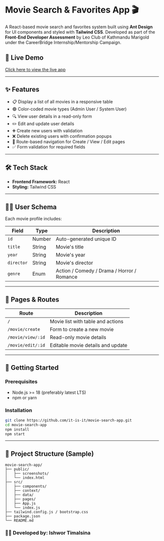 # Movie Search & Favorites App 🎬

A React-based movie search and favorites system built using **Ant Design** for UI components and styled with **Tailwind CSS**. Developed as part of the **Front-End Developer Assessment** by Leo Club of Kathmandu Marigold under the CareerBridge Internship/Mentorship Campaign.

## 🔗 Live Demo

[Click here to view the live app](https://movie-search-app.vercel.app/)

---

## ✨ Features

- 📋 Display a list of all movies in a responsive table
- 🟢 Color-coded movie types (Admin User / System User)
- 🔍 View user details in a read-only form
- ✏️ Edit and update user details
- ➕ Create new users with validation
- ❌ Delete existing users with confirmation popups
- 🚦 Route-based navigation for Create / View / Edit pages
- ✅ Form validation for required fields

---

## 🛠️ Tech Stack

- **Frontend Framework:** React
- **Styling:** Tailwind CSS

---

## 🧑‍💻 User Schema

Each movie profile includes:

| Field      | Type   | Description                                |
| ---------- | ------ | ------------------------------------------ |
| `id`       | Number | Auto-generated unique ID                   |
| `title`    | String | Movie's title                              |
| `year`     | String | Movie's year                               |
| `director` | String | Movie's director                           |
| `genre`    | Enum   | Action / Comedy / Drama / Horror / Romance |

---

## 📂 Pages & Routes

| Route             | Description                       |
| ----------------- | --------------------------------- |
| `/`               | Movie list with table and actions |
| `/movie/create`   | Form to create a new movie        |
| `/movie/view/:id` | Read-only movie details           |
| `/movie/edit/:id` | Editable movie details and update |

---

## 🚀 Getting Started

### Prerequisites

- Node.js >= 18 (preferably latest LTS)
- npm or yarn

### Installation

```bash
git clone https://github.com/it-is-it/movie-search-app.git
cd movie-search-app
npm install
npm start
```

---

## 📁 Project Structure (Sample)

```
movie-search-app/
├── public/
│   ├── screenshots/
│   └── index.html
├── src/
│   ├── components/
│   ├── context/
│   ├── data/
│   ├── pages/
│   ├── App.js
│   └── index.js
├── tailwind.config.js / bootstrap.css
├── package.json
└── README.md
```

### 👨‍💻 Developed by: Ishwor Timalsina
